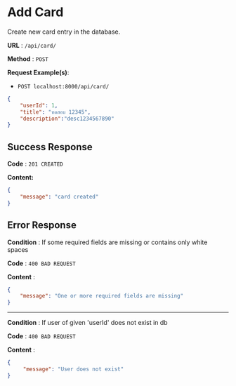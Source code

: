 # Add Card

Create new card entry in the database. 

**URL** : `/api/card/`

**Method** : `POST `


**Request Example(s)**:

* `POST localhost:8000/api/card/`
  
```json
{
    "userId": 1,
    "title": "ทดสอบ 12345",
    "description":"desc1234567890"
}
``````



## Success Response

**Code** : `201 CREATED`

**Content:**

```json
{
    "message": "card created"
}
```
## Error Response

**Condition** : If some required fields are missing or contains only white spaces

**Code** : `400 BAD REQUEST`

**Content** :

```json
{
    "message": "One or more required fields are missing"
}
```
<hr>

**Condition** : If user of given 'userId' does not exist in db

**Code** : `400 BAD REQUEST`

**Content** :

```json
{
     "message": "User does not exist" 
}
```
